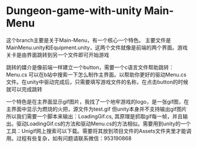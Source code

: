 # Dungeon-game-with-unity Main-Menu
这个branch主要是关于Main-Menu，有一个核心一个特色。
主要文件是MainMenu.unity和Equipment.unity，这两个文件就像是前端的两个界面。游戏关卡是由界面跳转到另一个文件即可开始游戏
  
跳转的媒介是像前端一样建立一个button，需要一个c语言文件帮助跳转：Menu.cs 可以在b站中搜索一下怎么制作主界面。以帮助你更好的驱动Menu.cs文件。在unity中驱动完成后，只需要填写游戏文件的名称，在点击button的时候就可以完成跳转

一个特色是在主界面显示gif图片，我找了一个地牢游戏的logo，是一张gif图，在主界面中显示为燃烧的火把，源文件为test.gif
但unity本身并不支持输出gif图片所以我们需要一个脚本来输出：LoadingGif.cs, 其原理是抓取gif每一帧，并且输出。驱动LoadingGif.cs的方法和驱动Menu.cs的方法相似。需要用到unity的一个工具：Unigif网上搜索可以下载。需要将其放到项目文件的Assets文件夹里才能调用。过程有些复杂，如有问题请联系微信：953190868
